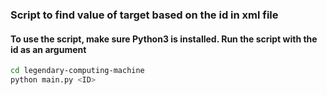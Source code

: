 ### Script to find value of target based on the id in xml file

#### To use the script, make sure Python3 is installed. Run the script with the id as an argument

```sh
cd legendary-computing-machine
python main.py <ID>
```
